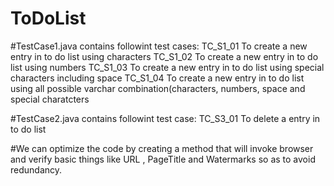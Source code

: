 # ToDoList

#TestCase1.java contains followint test cases:
TC_S1_01	To create a new entry in to do list using characters
TC_S1_02	To create a new entry in to do list using numbers
TC_S1_03	To create a new entry in to do list using special characters including space
TC_S1_04	To create a new entry in to do list using all possible varchar combination(characters, numbers, space and special charatcters

#TestCase2.java contains followint test case:
TC_S3_01	To delete a entry in to do list

#We can optimize the code by creating a method that will invoke browser and verify basic things like URL , PageTitle and Watermarks 
so as to avoid redundancy.
